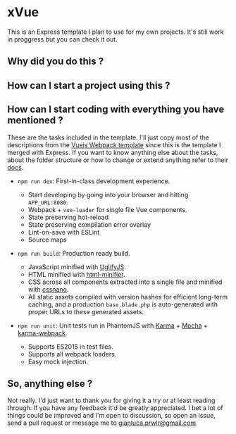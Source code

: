 # xVue

This is an Express template I plan to use for my own projects. It's still work in proggress but you can check it out.

## Why did you do this ?

## How can I start a project using this ?

## How can I start coding with everything you have mentioned ?

These are the tasks included in the template. I'll just copy most of the descriptions from the [Vuejs Webpack template](https://github.com/vuejs-templates/webpack) since this is the template I merged with Express. If you want to know anything else about the tasks, about the folder structure or how to change or extend anything refer to their [docs](http://vuejs-templates.github.io/webpack/).

- `npm run dev`: First-in-class development experience.
  - Start developing by going into your browser and hitting `APP_URL:8080`.
  - Webpack + `vue-loader` for single file Vue components.
  - State preserving hot-reload
  - State preserving compilation error overlay
  - Lint-on-save with ESLint
  - Source maps

- `npm run build`: Production ready build.
  - JavaScript minified with [UglifyJS](https://github.com/mishoo/UglifyJS2).
  - HTML minified with [html-minifier](https://github.com/kangax/html-minifier).
  - CSS across all components extracted into a single file and minified with [cssnano](https://github.com/ben-eb/cssnano).
  - All static assets compiled with version hashes for efficient long-term caching, and a production `base.blade.php` is auto-generated with proper URLs to these generated assets.

- `npm run unit`: Unit tests run in PhantomJS with [Karma](http://karma-runner.github.io/0.13/index.html) + [Mocha](http://mochajs.org/) + [karma-webpack](https://github.com/webpack/karma-webpack).
  - Supports ES2015 in test files.
  - Supports all webpack loaders.
  - Easy mock injection.

## So, anything else ?

Not really. I'd just want to thank you for giving it a try or at least reading through. If you have any feedback it'd be greatly appreciated. I bet a lot of things could be improved and I'm open to discussion, so open an issue, send a pull request or message me to gianluca.prwlr@gmail.com.

